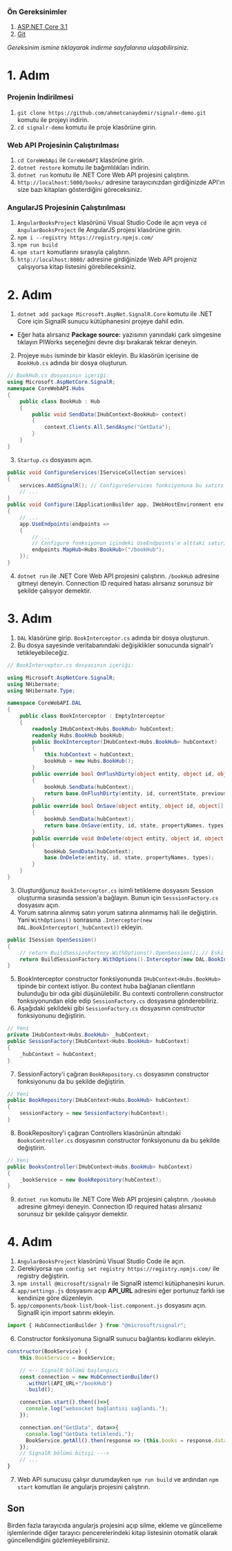 ### Ön Gereksinimler
1) [ASP.NET Core 3.1](https://dotnet.microsoft.com/download/dotnet-core/3.1)
2) [Git](https://git-scm.com/downloads)

_Gereksinim ismine tıklayarak indirme sayfalarına ulaşabilirsiniz._

# 1. Adım
### Projenin İndirilmesi
1) `git clone https://github.com/ahmetcanaydemir/signalr-demo.git` komutu ile projeyi indirin.
2) `cd signalr-demo` komutu ile proje klasörüne girin.

### Web API Projesinin Çalıştırılması
1) `cd CoreWebApi` ile `CoreWebAPI` klasörüne girin.
2) `dotnet restore` komutu ile bağımlılıkları indirin.
3) `dotnet run` komutu ile .NET Core Web API projesini çalıştırın.
4) `http://localhost:5000/books/` adresine tarayıcınızdan girdiğinizde API'ın size bazı kitapları gösterdiğini göreceksiniz.

### AngularJS Projesinin Çalıştırılması
1) `AngularBooksProject` klasörünü Visual Studio Code ile açın veya `cd AngularBooksProject` ile AngularJS projesi klasörüne girin.
2) `npm i --registry https://registry.npmjs.com/`
3) `npm run build`
4) `npm start` komutlarını sırasıyla çalıştırın.
5) `http://localhost:8080/` adresine girdiğinizde Web API projeniz çalışıyorsa kitap listesini görebileceksiniz.

# 2. Adım
1) `dotnet add package Microsoft.AspNet.SignalR.Core` komutu ile .NET Core için SignalR sunucu kütüphanesini projeye dahil edin.
- Eğer hata alırsanız **Package source:** yazısının yanındaki çark simgesine tıklayın PIWorks seçeneğini devre dışı bırakarak tekrar deneyin.
2) Projeye `Hubs` isminde bir klasör ekleyin. Bu klasörün içerisine de `BookHub.cs` adında bir dosya oluşturun.
```csharp 
// BookHub.cs dosyasının içeriği:
using Microsoft.AspNetCore.SignalR;
namespace CoreWebAPI.Hubs
{
    public class BookHub : Hub
    {
        public void SendData(IHubContext<BookHub> context)
        {
            context.Clients.All.SendAsync("GetData");
        }
    }
}
```
3) `Startup.cs` dosyasını açın.
```csharp 
public void ConfigureServices(IServiceCollection services)
{
    services.AddSignalR(); // ConfigureServices fonksiyonuna bu satırı ekleyin
    // ...
}
public void Configure(IApplicationBuilder app, IWebHostEnvironment env)
{
    // ...
    app.UseEndpoints(endpoints =>
    {
        // ...
        // Configure fonksiyonun içindeki UseEndpoints'e alttaki satırı ekleyin.
        endpoints.MapHub<Hubs.BookHub>("/bookHub"); 
    });
}          
```
4)  `dotnet run` ile .NET Core Web API projesini çalıştırın. `/bookHub` adresine gitmeyi deneyin. Connection ID required hatası alırsanız sorunsuz bir şekilde çalışıyor demektir.

# 3. Adım
1) `DAL` klasörüne girip. `BookInterceptor.cs` adında bir dosya oluşturun.
2) Bu dosya sayesinde veritabanındaki değişiklikler sonucunda signalr'ı tetikleyebileceğiz.
```csharp 
// BookInterceptor.cs dosyasının içeriği:

using Microsoft.AspNetCore.SignalR;
using NHibernate;
using NHibernate.Type;

namespace CoreWebAPI.DAL
{
    public class BookInterceptor : EmptyInterceptor
    {
        readonly IHubContext<Hubs.BookHub> hubContext;
        readonly Hubs.BookHub bookHub;
        public BookInterceptor(IHubContext<Hubs.BookHub> hubContext)
        {
            this.hubContext = hubContext;
            bookHub = new Hubs.BookHub();
        }
        public override bool OnFlushDirty(object entity, object id, object[] currentState, object[] previousState, string[] propertyNames, IType[] types)
        {
            bookHub.SendData(hubContext);
            return base.OnFlushDirty(entity, id, currentState, previousState, propertyNames, types);
        }
        public override bool OnSave(object entity, object id, object[] state, string[] propertyNames, IType[] types)
        {
            bookHub.SendData(hubContext);
            return base.OnSave(entity, id, state, propertyNames, types);
        }
        public override void OnDelete(object entity, object id, object[] state, string[] propertyNames, IType[] types)
        {
            bookHub.SendData(hubContext);
            base.OnDelete(entity, id, state, propertyNames, types);
        }
    }
}        
```
3) Oluşturdğunuz `BookInterceptor.cs` isimli tetikleme dosyasını Session oluşturma sırasında session'a bağlayın. Bunun için `SesssionFactory.cs` dosyasını açın.
4) Yorum satırına alınmış satırı yorum satırına alınmamış hali ile değiştirin. Yani `WithOptions()` sonrasına `.Interceptor(new DAL.BookInterceptor(_hubContext))` ekleyin.
```csharp 
public ISession OpenSession()
{
    // return BuildSessionFactory.WithOptions().OpenSession(); // Eski
    return BuildSessionFactory.WithOptions().Interceptor(new DAL.BookInterceptor(_hubContext)).OpenSession(); // Yeni
}
```
5) BookInterceptor constructor fonksiyonunda `IHubContext<Hubs.BookHub>` tipinde bir context istiyor. Bu context huba bağlanan clientların bulunduğu bir oda gibi düşünülebilir. Bu contexti controllerın constructor fonksiyonundan elde edip `SessionFactory.cs` dosyasına gönderebiliriz.
6) Aşağıdaki şekildeki gibi `SessionFactory.cs` dosyasının constructor fonksiyonunu değiştirin.
```csharp 
// Yeni
private IHubContext<Hubs.BookHub> _hubContext;
public SessionFactory(IHubContext<Hubs.BookHub> hubContext)
{
    _hubContext = hubContext;
}
```

7) SessionFactory'i çağıran `BookRepository.cs` dosyasının constructor fonksiyonunu da bu şekilde değiştirin.
```csharp 
// Yeni
public BookRepository(IHubContext<Hubs.BookHub> hubContext)
{
    sessionFactory = new SessionFactory(hubContext);
}
```
8) BookRepository'i çağıran Controllers klasörünün altındaki `BooksController.cs` dosyasının constructor fonksiyonunu da bu şekilde değiştirin.
```csharp 
// Yeni
public BooksController(IHubContext<Hubs.BookHub> hubContext)
{
    _bookService = new BookRepository(hubContext);
}
```
9)  `dotnet run` komutu ile .NET Core Web API projesini çalıştırın. `/bookHub` adresine gitmeyi deneyin. Connection ID required hatası alırsanız sorunsuz bir şekilde çalışıyor demektir.

# 4. Adım
1) `AngularBooksProject` klasörünü Visual Studio Code ile açın.
2) Gerekiyorsa `npm config set registry https://registry.npmjs.com/` ile registry değiştirin.
3) `npm install @microsoft/signalr` ile SignalR istemci kütüphanesini kurun.
4) `app/settings.js` dosyasını açıp **API_URL** adresini eğer portunuz farklı ise kendinize göre düzenleyin.
5) `app/components/book-list/book-list.component.js` dosyasını açın. SignalR için import satırını ekleyin.
```javascript
import { HubConnectionBuilder } from "@microsoft/signalr";
```
6) Constructor fonksiyonuna SignalR sunucu bağlantısı kodlarını ekleyin.
```javascript
constructor(BookService) {
    this.BookService = BookService;

    // <-- SignalR bölümü başlangıcı
    const connection = new HubConnectionBuilder()
      .withUrl(API_URL+"/bookHub")
      .build();

    connection.start().then(()=>{
      console.log("websocket bağlantısı sağlandı.");
    });

    connection.on("GetData", data=>{
      console.log("GetData tetiklendi.");
      BookService.getAll().then(response => (this.books = response.data));
    });
    // SignalR bölümü bitişi --->
    // ...
}
```
7) Web API sunucusu çalışır durumdayken `npm run build` ve ardından `npm start` komutları ile angularjs projesini çalıştırın.

## Son
Birden fazla tarayıcıda angularjs projesini açıp silme, ekleme ve güncelleme işlemlerinde diğer tarayıcı pencerelerindeki kitap listesinin otomatik olarak güncellendiğini gözlemleyebilirsiniz.
